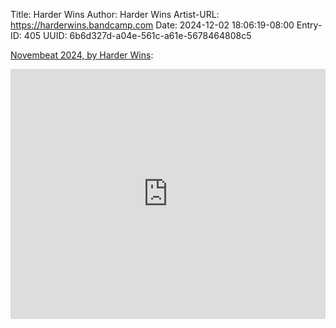 Title: Harder Wins
Author: Harder Wins
Artist-URL: https://harderwins.bandcamp.com
Date: 2024-12-02 18:06:19-08:00
Entry-ID: 405
UUID: 6b6d327d-a04e-561c-a61e-5678464808c5

<!-- https://harderwins.bandcamp.com/album/novembeat-2024 -->
[Novembeat 2024, by Harder Wins](https://harderwins.bandcamp.com/album/novembeat-2024):

<iframe allow="accelerometer; autoplay; clipboard-write; encrypted-media; gyroscope; picture-in-picture" allowfullscreen="" frameborder="0" height="400" seamless="" src="https://bandcamp.com/EmbeddedPlayer/album=966995157/size=large/artwork=small/" width="100%"><a href="https://harderwins.bandcamp.com/album/novembeat-2024">Play album</a></iframe>


